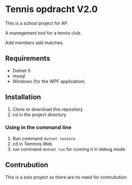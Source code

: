 # Tennis opdracht V2.0

This is a school project for AP.

A manegement tool for a tennis club.

Add members add matches.

## Requirements
* Dotnet 5
* mssql
* Windows (for the WPF application)

## Installation

1. Clone or download this repository
2. cd in the project directory

### Using in the command line

1. Run command `dotnet restore`
2. cd in Temnnis.Web
3. run command `dotnet run` for running it in debug mode

## Contrubution

This is a solo project so there are no need for contrubution